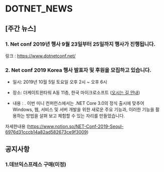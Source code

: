 # DOTNET_NEWS

## [주간 뉴스]

###  1. Net conf 2019년 행사 9월 23일부터 25일까지 행사가 진행됩니다.
링크 : https://www.dotnetconf.net/

### 2. Net conf 2019 Korea 행사 발표자 및 후원을 모집하고 있습니다.

- 일시: 2019년 10월 5일 토요일 오후 2시 ~ 오후 6시

- 장소: 더케이트윈타워 A동 11층, 한국 마이크로소프트 ([오시는 길 안내](https://map.naver.com/local/siteview.nhn?code=12080824))

- 내용 : . 이번 미니 컨퍼런스에서는 .NET Core 3.0의 정식 출시에 맞추어 Windows, 웹, 서비스 및 서버 
개발을 위한 새로운 주요 기능과, 이러한 기능을 활용하는 방법을 살펴 보고 체험할 수 있는 자리를 만들었습니다.

자세한내용 (https://www.notion.so/NET-Conf-2019-Seoul-6976d31cccb14a82ad582673ce9f3009)


## 공지사항

### 1.데브익스프레스 구매(미정)
